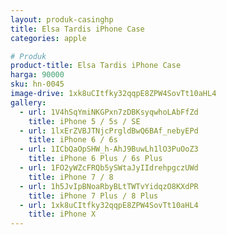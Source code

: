 ```yaml
---
layout: produk-casinghp
title: Elsa Tardis iPhone Case
categories: apple

# Produk
product-title: Elsa Tardis iPhone Case
harga: 90000
sku: hn-0045
image-drive: 1xk8uCItfky32qqpE8ZPW4SovTt10aHL4
gallery:
  - url: 1V4hSqYmiNKGPxn7zDBKsyqwhoLAbFfZd
    title: iPhone 5 / 5s / SE
  - url: 1lxErZVBJTNjcPrgldBwQ6BAf_nebyEPd
    title: iPhone 6 / 6s
  - url: 1ICbQaOpSHW_h-AhJ9BuwLh1lO3PuOoZ3
    title: iPhone 6 Plus / 6s Plus
  - url: 1FO2yWZcFRQb5ySWtaJyIIdrehpgczUWd
    title: iPhone 7 / 8
  - url: 1h5JvIpBNoaRbyBLtTWTvYidqzO8KXdPR
    title: iPhone 7 Plus / 8 Plus
  - url: 1xk8uCItfky32qqpE8ZPW4SovTt10aHL4
    title: iPhone X
---
```

